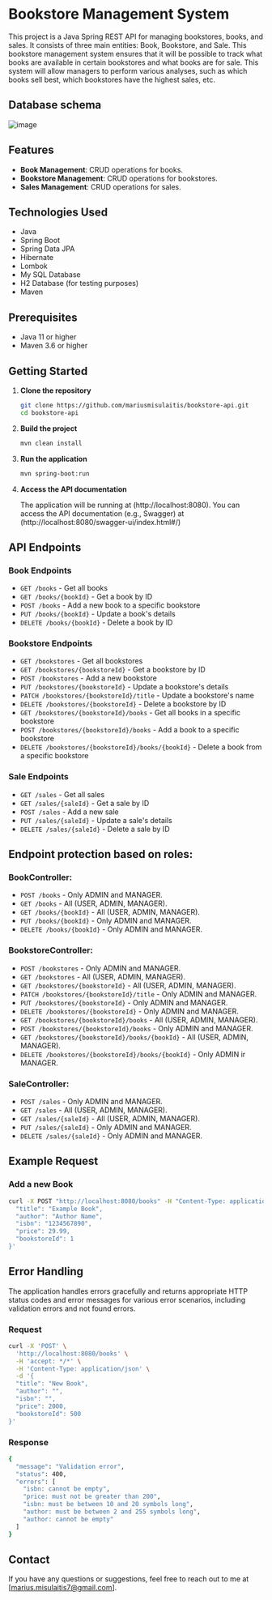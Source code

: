 
# Bookstore Management System

This project is a Java Spring REST API for managing bookstores, books, and sales. It consists of three main entities: Book, Bookstore, and Sale.
This bookstore management system ensures that it will be possible to track what books are available in certain bookstores and what books are for sale. 
This system will allow managers to perform various analyses, such as which books sell best, which bookstores have the highest sales, etc.

## Database schema


![ image](https://github.com/mariusmisulaitis/bookstore-api/assets/131879120/51e18a57-e6d9-4bb1-8297-95c404b17820)


## Features

- **Book Management**: CRUD operations for books.
- **Bookstore Management**: CRUD operations for bookstores.
- **Sales Management**: CRUD operations for sales.

## Technologies Used

- Java
- Spring Boot
- Spring Data JPA
- Hibernate
- Lombok
- My SQL Database
- H2 Database (for testing purposes)
- Maven

## Prerequisites

- Java 11 or higher
- Maven 3.6 or higher

## Getting Started

1. **Clone the repository**

    ```bash
    git clone https://github.com/mariusmisulaitis/bookstore-api.git
    cd bookstore-api
    ```

2. **Build the project**

    ```bash
    mvn clean install
    ```

3. **Run the application**

    ```bash
    mvn spring-boot:run
    ```

4. **Access the API documentation**

    The application will be running at (http://localhost:8080).
    You can access the API documentation (e.g., Swagger) at (http://localhost:8080/swagger-ui/index.html#/)




## API Endpoints

### Book Endpoints

- `GET /books` - Get all books
- `GET /books/{bookId}` - Get a book by ID
- `POST /books` - Add a new book to a specific bookstore
- `PUT /books/{bookId}` - Update a book's details
- `DELETE /books/{bookId}` - Delete a book by ID

### Bookstore Endpoints

- `GET /bookstores` - Get all bookstores
- `GET /bookstores/{bookstoreId}` - Get a bookstore by ID
- `POST /bookstores` - Add a new bookstore
- `PUT /bookstores/{bookstoreId}` - Update a bookstore's details
- `PATCH /bookstores/{bookstoreId}/title` - Update a bookstore's name
- `DELETE /bookstores/{bookstoreId}` - Delete a bookstore by ID
- `GET /bookstores/{bookstoreId}/books` - Get all books in a specific bookstore
- `POST /bookstores/{bookstoreId}/books` - Add a book to a specific bookstore
- `DELETE /bookstores/{bookstoreId}/books/{bookId}` - Delete a book from a specific bookstore

### Sale Endpoints

- `GET /sales` - Get all sales
- `GET /sales/{saleId}` - Get a sale by ID
- `POST /sales` - Add a new sale
- `PUT /sales/{saleId}` - Update a sale's details
- `DELETE /sales/{saleId}` - Delete a sale by ID


## Endpoint protection based on roles:

### BookController:

- `POST /books` - Only ADMIN and MANAGER.
- `GET /books` - All (USER, ADMIN, MANAGER).
- `GET /books/{bookId}` - All (USER, ADMIN, MANAGER).
- `PUT /books/{bookId}` - Only ADMIN and MANAGER.
- `DELETE /books/{bookId}` - Only ADMIN and MANAGER.

### BookstoreController:

- `POST /bookstores` - Only ADMIN and MANAGER.
- `GET /bookstores` - All (USER, ADMIN, MANAGER).
- `GET /bookstores/{bookstoreId}` - All (USER, ADMIN, MANAGER).
- `PATCH /bookstores/{bookstoreId}/title` - Only ADMIN and MANAGER.
- `PUT /bookstores/{bookstoreId}` - Only ADMIN and MANAGER.
- `DELETE /bookstores/{bookstoreId}` - Only ADMIN and MANAGER.
- `GET /bookstores/{bookstoreId}/books` - All (USER, ADMIN, MANAGER).
- `POST /bookstores/{bookstoreId}/books` - Only ADMIN and MANAGER.
- `GET /bookstores/{bookstoreId}/books/{bookId}` - All (USER, ADMIN, MANAGER).
- `DELETE /bookstores/{bookstoreId}/books/{bookId}` - Only ADMIN ir MANAGER.

### SaleController:

- `POST /sales` - Only ADMIN and MANAGER.
- `GET /sales` - All (USER, ADMIN, MANAGER).
- `GET /sales/{saleId}` - All (USER, ADMIN, MANAGER).
- `PUT /sales/{saleId}` - Only ADMIN and MANAGER.
- `DELETE /sales/{saleId}` - Only ADMIN and MANAGER.


## Example Request

### Add a new Book

```bash
curl -X POST "http://localhost:8080/books" -H "Content-Type: application/json" -d '{
  "title": "Example Book",
  "author": "Author Name",
  "isbn": "1234567890",
  "price": 29.99,
  "bookstoreId": 1
}'
```


## Error Handling

The application handles errors gracefully and returns appropriate HTTP status codes and error messages for various error scenarios, including validation errors and not found errors.

### Request

```bash
curl -X 'POST' \
  'http://localhost:8080/books' \
  -H 'accept: */*' \
  -H 'Content-Type: application/json' \
  -d '{
  "title": "New Book",
  "author": "",
  "isbn": "",
  "price": 2000,
  "bookstoreId": 500
}'
```

### Response

```bash
{
  "message": "Validation error",
  "status": 400,
  "errors": [
    "isbn: cannot be empty",
    "price: must not be greater than 200",
    "isbn: must be between 10 and 20 symbols long",
    "author: must be between 2 and 255 symbols long",
    "author: cannot be empty"
  ]
}

```

## Contact
If you have any questions or suggestions, feel free to reach out to me at [marius.misulaitis7@gmail.com].
